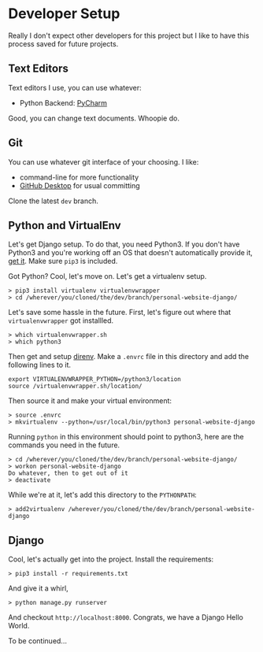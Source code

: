 # Developer Setup

Really I don't expect other developers for this project but I like to have this process saved for future projects.

## Text Editors
Text editors I use, you can use whatever:

* Python Backend: [PyCharm](https://www.jetbrains.com/pycharm/)

Good, you can change text documents. Whoopie do. 

## Git

You can use whatever git interface of your choosing. I like:
 
* command-line for more functionality
* [GitHub Desktop](https://desktop.github.com/) for usual committing

Clone the latest `dev` branch.

## Python and VirtualEnv

Let's get Django setup. To do that, you need Python3. If you don't have Python3 and you're working off an OS that doesn't automatically provide it, [get it]((https://www.python.org/)). Make sure `pip3` is included.

Got Python? Cool, let's move on. Let's get a virtualenv setup.

    > pip3 install virtualenv virtualenvwrapper
    > cd /wherever/you/cloned/the/dev/branch/personal-website-django/

Let's save some hassle in the future. First, let's figure out where that `virtualenvwrapper` got installled.

    > which virtualenvwrapper.sh
    > which python3

Then get and setup [direnv](https://direnv.net/). Make a `.envrc` file in this directory and add the following lines to it.


    export VIRTUALENVWRAPPER_PYTHON=/python3/location
    source /virtualenvwrapper.sh/location/

Then source it and make your virtual environment:

    > source .envrc
    > mkvirtualenv --python=/usr/local/bin/python3 personal-website-django

Running `python` in this environment should point to python3, here are the commands you need in the future.

    > cd /wherever/you/cloned/the/dev/branch/personal-website-django/
    > workon personal-website-django
    Do whatever, then to get out of it
    > deactivate

While we're at it, let's add this directory to the `PYTHONPATH`:

    > add2virtualenv /wherever/you/cloned/the/dev/branch/personal-website-django

## Django

Cool, let's actually get into the project. Install the requirements:

    > pip3 install -r requirements.txt

And give it a whirl,

    > python manage.py runserver

And checkout `http://localhost:8000`. Congrats, we have a Django Hello World.

To be continued...
